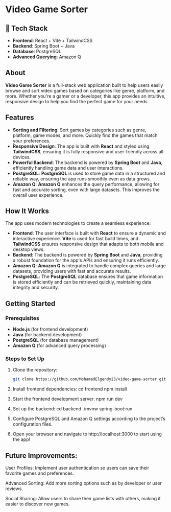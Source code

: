 # Video Game Sorter

## 🔧 Tech Stack

- **Frontend**: React + Vite + TailwindCSS
- **Backend**: Spring Boot + Java
- **Database**: PostgreSQL
- **Advanced Querying**: Amazon Q

## About

**Video Game Sorter** is a full-stack web application built to help users easily browse and sort video games based on categories like genre, platform, and more. Whether you're a gamer or a developer, this app provides an intuitive, responsive design to help you find the perfect game for your needs.

## Features

- **Sorting and Filtering**: Sort games by categories such as genre, platform, game modes, and more. Quickly find the games that match your preferences.
- **Responsive Design**: The app is built with **React** and styled using **TailwindCSS**, ensuring it is fully responsive and user-friendly across all devices.
- **Powerful Backend**: The backend is powered by **Spring Boot** and **Java**, efficiently handling game data and user interactions.
- **PostgreSQL**: **PostgreSQL** is used to store game data in a structured and reliable way, ensuring the app runs smoothly even as data grows.
- **Amazon Q**: **Amazon Q** enhances the query performance, allowing for fast and accurate sorting, even with large datasets. This improves the overall user experience.

## How It Works

The app uses modern technologies to create a seamless experience:

- **Frontend**: The user interface is built with **React** to ensure a dynamic and interactive experience. **Vite** is used for fast build times, and **TailwindCSS** ensures responsive design that adapts to both mobile and desktop views.
- **Backend**: The backend is powered by **Spring Boot** and **Java**, providing a robust foundation for the app's APIs and ensuring it runs efficiently.
- **Amazon Q**: **Amazon Q** is integrated to handle complex queries and large datasets, providing users with fast and accurate results.
- **PostgreSQL**: The **PostgreSQL** database ensures that game information is stored efficiently and can be retrieved quickly, maintaining data integrity and security.

## Getting Started

### Prerequisites

- **Node.js** (for frontend development)
- **Java** (for backend development)
- **PostgreSQL** (for database management)
- **Amazon Q** (for advanced query processing)

### Steps to Set Up

1. Clone the repository:
   ```bash
   git clone https://github.com/MohamadElgendy23/video-game-sorter.git
   
2. Install frontend dependencies:
cd frontend
npm install

3. Start the frontend development server:
npm run dev

4. Set up the backend:
cd backend
./mvnw spring-boot:run

5. Configure PostgreSQL and Amazon Q settings according to the project’s configuration files.

6. Open your browser and navigate to http://localhost:3000 to start using the app!

## Future Improvements:

User Profiles: Implement user authentication so users can save their favorite games and preferences.

Advanced Sorting: Add more sorting options such as by developer or user reviews.

Social Sharing: Allow users to share their game lists with others, making it easier to discover new games.





